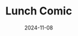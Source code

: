 ---
title: Lunch Comic
fulltitle: Lunch Comic
date: 2024-11-08
tags:
- 2024
characters:
- zhi
- tzipora
categories:
- comics
keywords:
- 2024
rgb: 201, 163, 136
url: /stories/lunch-comic/
image: /images/fullres/lunch.jpg
---